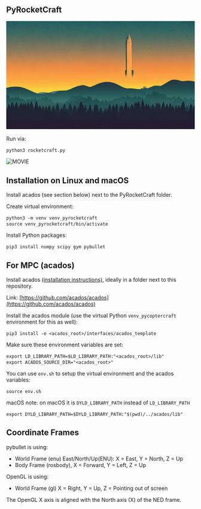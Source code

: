 PyRocketCraft
-------------

![LOGO](img/pyrocketcraft.png)

Run via:

    python3 rocketcraft.py

![MOVIE](img/rocketlanding.gif)

Installation on Linux and macOS
-------------------------------

Install acados (see section below) next to the PyRocketCraft folder.

Create virtual environment:

    python3 -m venv venv_pyrocketcraft
    source venv_pyrocketcraft/bin/activate

Install Python packages:

    pip3 install numpy scipy gym pybullet

For MPC (acados)
----------------

Install acados [(installation instructions)](https://docs.acados.org/installation/),
ideally in a folder next to this repository.

Link: [https://github.com/acados/acados](https://github.com/acados/acados)

Install the acados module (use the virtual Python `venv_pycoptercraft` environment for
this as well):

    pip3 install -e <acados_root>/interfaces/acados_template

Make sure these environment variables are set:

    export LD_LIBRARY_PATH=$LD_LIBRARY_PATH:"<acados_root>/lib"
    export ACADOS_SOURCE_DIR="<acados_root>"

You can use `env.sh` to setup the virtual environment and the acados variables:

    source env.sh

macOS note: on macOS it is `DYLD_LIBRARY_PATH` instead of `LD_LIBRARY_PATH`

    export DYLD_LIBRARY_PATH=$DYLD_LIBRARY_PATH:"$(pwd)/../acados/lib"

Coordinate Frames
-----------------

pybullet is using:

 - World Frame (enu) East/North/Up(ENU): X = East, Y = North, Z = Up
 - Body Frame (rosbody), X = Forward, Y = Left, Z = Up

OpenGL is using:

 - World Frame (gl) X = Right, Y = Up, Z = Pointing out of screen

The OpenGL X axis is aligned with the North axis (X) of the NED frame.

